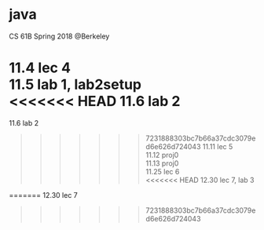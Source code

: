 # java
CS 61B Spring 2018 @Berkeley 

11.4 lec 4  
11.5 lab 1, lab2setup  
<<<<<<< HEAD
11.6 lab 2   
=======
11.6 lab 2  
>>>>>>> 7231888303bc7b66a37cdc3079ed6e626d724043
11.11 lec 5  
11.12 proj0  
11.13 proj0  
11.25 lec 6  
<<<<<<< HEAD
12.30 lec 7, lab 3  



=======
12.30 lec 7  
>>>>>>> 7231888303bc7b66a37cdc3079ed6e626d724043
